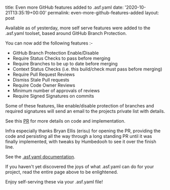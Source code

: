 title: Even more GitHub features added to .asf.yaml
date: '2020-10-21T13:35:19+00:00'
permalink: even-more-github-features-added
layout: post

<p>Available as of yesterday, more self serve features were added to the .asf.yaml toolset, based around GitHub Branch Protection.</p>
<p>You can now add the following features :-</p><ul><li>GitHub Branch Protection Enable/Disable</li><li>Require Status Checks to pass before merging</li><li>Require Branches to be up to date before merging</li><li>Context Status Checks (i.e. this build/check must pass before merging)</li><li>Require Pull Request Reviews</li><li>Dismiss Stale Pull requests</li><li>Require Code Owner Reviews</li><li>Minimum number of approvals of reviews</li><li>Require Signed Signatures on commits</li></ul><p>Some of these features, like enable/disable protection of branches and required signatures will send an email to the projects private list with details.</p><p>See this <a href="https://github.com/apache/infrastructure-puppet/pull/1678" target="_blank">PR</a> for more details on code and implementation.</p><p>Infra especially thanks Bryan Ellis (erisu) for opening the PR, providing the code and persisting all the way through a long standing PR until it was finally implemented, with tweaks by Humbedooh to see it over the finish line.<br></p><p>See the <a href="https://infra.apache.org/asf-yaml.html" target="_blank">.asf.yaml documentation</a>.</p>
<p>If you haven't yet discovered the joys of what .asf.yaml can do for your project, read the entire page above to be enlightened.</p><p>Enjoy self-serving these via your .asf.yaml file!</p>
